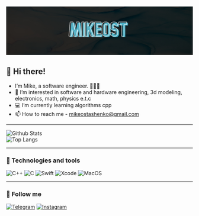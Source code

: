 ![](https://github.com/Mikeost/Mikeost/blob/main/mikeost.jpg)

## 👋 Hi there! 
- I’m Mike, a software engineer. 👨🏻‍💻
- 👀 I’m interested in software and hardware engineering, 3d modeling, electronics, math, physics e.t.c 
- 💻 I’m currently learning algorithms cpp
- 📫 How to reach me - mikeostashenko@gmail.com

---
<img width="450px" align="left" alt="Github Stats" src="https://github-readme-stats.vercel.app/api?username=Mikeost&show_icons=true&hide_border=true&theme=dark">
<img width="322px" align="down" alt="Top Langs" src="https://github-readme-stats.vercel.app/api/top-langs/?username=Mikeost&theme=dark&layout=compire&langs_count=8">

---
### 🔧 Technologies and tools
![C++](https://img.shields.io/badge/-C++-090909?style=for-the-badge&logo=c%2b%2b)
![C](https://img.shields.io/badge/-C-090909?style=for-the-badge&logo=c)
![Swift](https://img.shields.io/badge/-Swift-090909?style=for-the-badge&logo=swift)
![Xcode](https://img.shields.io/badge/-Xcode-090909?style=for-the-badge&logo=xcode)
![MacOS](https://img.shields.io/badge/-MacOS-090909?style=for-the-badge&logo=apple)

---
### 🖤 Follow me
[![Telegram](https://img.shields.io/badge/-Telegram-090909?style=for-the-badge&logo=telegram)](https://t.me/mikeostdev)
[![Instagram](https://img.shields.io/badge/-Instagram-090909?style=for-the-badge&logo=instagram)](https://www.instagram.com/mikeostd/)
